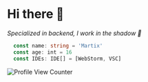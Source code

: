 # Hi there 👋
_Specialized in backend, I work in the shadow 🥷_

```ts
  const name: string = 'Martix'
  const age: int = 16
  const IDEs: IDE[] = [WebStorm, VSC]
```

![Profile View Counter](https://komarev.com/ghpvc/?username=MartixInTheMatrix)
